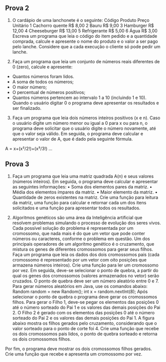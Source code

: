 ## Prova 2
1) O cardápio de uma lanchonete é o seguinte:
Código Produto Preço Unitário
1 Cachorro quente R$ 8,00
2 Bauru R$ 9,00
3 Hamburger R$ 12,00
4 Cheeseburger R$ 13,00
5 Refrigerante R$ 5,00
6 Água R$ 3,00
Escreva um programa que leia o código do item pedido e a quantidade comprada, calcule
e apresente o nome do produto e o valor a ser pago pelo lanche. Considere que a cada execução
o cliente só pode pedir um lanche.

2) Faça um programa que leia um conjunto de números reais diferentes de 0 (zero), calcule e
apresente:
- Quantos números foram lidos.
- A soma de todos os números;
- O maior número;
- O percentual de números positivos;
- Quantos números pertencem ao intervalo 1 a 10 (incluindo 1 e 10).
Quando o usuário digitar 0 o programa deve apresentar os resultados e ser finalizado.

3) Faça um programa que leia dois números inteiros positivos (x e n). Caso o usuário digite
um número menor ou igual a 0 para x ou para n, o programa deve solicitar que o usuário digite o
número novamente, até que o valor seja válido. Em seguida, o programa deve calcular e
apresentar o valor de A, que é dado pela seguinte fórmula.

  A = x+(x²/2!)+(x³/3!) ...
  
  ## Prova 3
  
1)  Faça um programa que leia uma matriz quadrada A(n) e seus valores (números inteiros).
Em seguida, o programa deve calcular e apresentar as seguintes informações:
• Soma dos elementos pares da matriz.
• Média dos elementos ímpares da matriz.
• Maior elemento da matriz.
• Quantidade de zeros existentes na matriz.
Crie uma função para leitura da matriz, uma função para calcular e retornar cada um dos itens
solicitados e uma função para apresentar todos os resultados.


2) Algoritmos genéticos são uma área da Inteligência artificial que resolvem problemas
simulando o processo de evolução dos seres vivos. Cada possível solução do problema é
representada por um cromossomo, que nada mais é do que um vetor que pode conter números ou
caracteres, conforme o problema em questão. Um dos principais operadores de um algoritmo
genético é o cruzamento, que mistura os genes de diferentes cromossomos para gerar seus filhos.
Faça um programa que leia os dados dos dois cromossomos pais (cada cromossomo é
representado por um vetor com oito posições que armazena números inteiros). Crie uma função
para ler um cromossomo por vez.
Em seguida, deve-se selecionar o ponto de quebra, a partir do qual os genes dos cromossomos
(valores armazenados no vetor) serão cruzados. O ponto de quebra deve ser um número aleatório
entre 0 e 7. Para gerar números aleatórios em Java, use os comandos abaixo:
Random random = new Random();
int x = random.nextInt(8);
Após selecionar o ponto de quebra o programa deve gerar os cromossomos filhos. Para gerar o
Filho 1, deve-se pegar os elementos das posições 0 até o número sorteado do Pai 1 e os valores
das demais posições do Pai 2. O Filho 2 é gerado com os elementos das posições 0 até o número
sorteado do Pai 2 e os valores das demais posições do Pai 1. A figura abaixo mostra os filhos
gerados pelo cruzamento, considerando que o valor sorteado para o ponto de corte foi 4. Crie uma
função que recebe os dois cromossomos pais lidos, o ponto de quebra sorteado e retorna os dois
cromossomos filhos.

Por fim, o programa deve mostrar os dois cromossomos filhos gerados. Crie uma função que
recebe e apresenta um cromossomo por vez.
